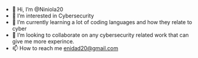 - 👋 Hi, I’m @Niniola20
- 👀 I’m interested in Cybersecurity
- 🌱 I’m currently learning a lot of coding languages and how they relate to cyber
- 💞️ I’m looking to collaborate on any cybersecurity related work that can give me more experince. 
- 📫 How to reach me enidad20@gmail.com

<!---
Niniola20/Niniola20 is a ✨ special ✨ repository because its `README.md` (this file) appears on your GitHub profile.
You can click the Preview link to take a look at your changes.
--->
